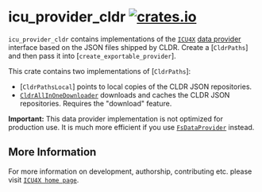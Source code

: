 # icu_provider_cldr [![crates.io](https://img.shields.io/crates/v/icu_provider_cldr)](https://crates.io/crates/icu_provider_cldr)

`icu_provider_cldr` contains implementations of the [`ICU4X`] [data provider] interface
based on the JSON files shipped by CLDR. Create a [`CldrPaths`] and then pass it into
[`create_exportable_provider`].

This crate contains two implementations of [`CldrPaths`]:

- [`CldrPathsLocal`] points to local copies of the CLDR JSON repositories.
- [`CldrAllInOneDownloader`](download::CldrAllInOneDownloader) downloads and caches the
  CLDR JSON repositories. Requires the "download" feature.

**Important:** This data provider implementation is not optimized for production use.
It is much more efficient if you use [`FsDataProvider`] instead.

[`ICU4X`]: ../icu/index.html
[data provider]: icu_provider
[`FsDataProvider`]: ../icu_provider_fs/struct.FsDataProvider.html

## More Information

For more information on development, authorship, contributing etc. please visit [`ICU4X home page`](https://github.com/unicode-org/icu4x).
